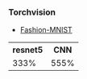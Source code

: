 ### Torchvision

* [Fashion-MNIST](     )
<table>
  <th>resnet5</th>
  <th>CNN</th>
  <tr>
    <td>333%</td>
    <td>555%</td>
  </tr>
</table>
  
